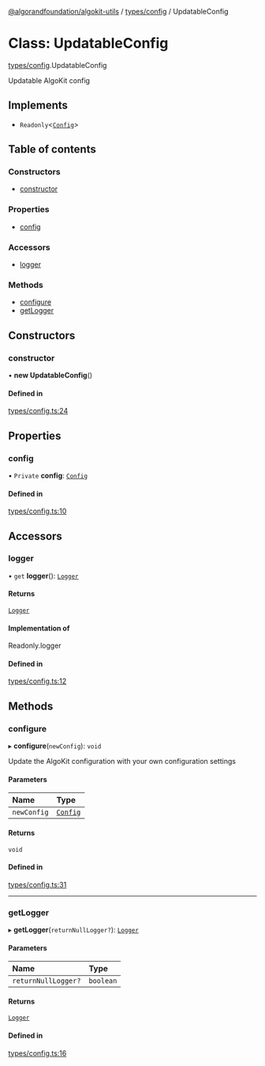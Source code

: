 [@algorandfoundation/algokit-utils](../README.md) / [types/config](../modules/types_config.md) / UpdatableConfig

# Class: UpdatableConfig

[types/config](../modules/types_config.md).UpdatableConfig

Updatable AlgoKit config

## Implements

- `Readonly`<[`Config`](../interfaces/types_config.Config.md)\>

## Table of contents

### Constructors

- [constructor](types_config.UpdatableConfig.md#constructor)

### Properties

- [config](types_config.UpdatableConfig.md#config)

### Accessors

- [logger](types_config.UpdatableConfig.md#logger)

### Methods

- [configure](types_config.UpdatableConfig.md#configure)
- [getLogger](types_config.UpdatableConfig.md#getlogger)

## Constructors

### constructor

• **new UpdatableConfig**()

#### Defined in

[types/config.ts:24](https://github.com/algorandfoundation/algokit-utils-ts/blob/main/src/types/config.ts#L24)

## Properties

### config

• `Private` **config**: [`Config`](../interfaces/types_config.Config.md)

#### Defined in

[types/config.ts:10](https://github.com/algorandfoundation/algokit-utils-ts/blob/main/src/types/config.ts#L10)

## Accessors

### logger

• `get` **logger**(): [`Logger`](../modules/types_logging.md#logger)

#### Returns

[`Logger`](../modules/types_logging.md#logger)

#### Implementation of

Readonly.logger

#### Defined in

[types/config.ts:12](https://github.com/algorandfoundation/algokit-utils-ts/blob/main/src/types/config.ts#L12)

## Methods

### configure

▸ **configure**(`newConfig`): `void`

Update the AlgoKit configuration with your own configuration settings

#### Parameters

| Name | Type |
| :------ | :------ |
| `newConfig` | [`Config`](../interfaces/types_config.Config.md) |

#### Returns

`void`

#### Defined in

[types/config.ts:31](https://github.com/algorandfoundation/algokit-utils-ts/blob/main/src/types/config.ts#L31)

___

### getLogger

▸ **getLogger**(`returnNullLogger?`): [`Logger`](../modules/types_logging.md#logger)

#### Parameters

| Name | Type |
| :------ | :------ |
| `returnNullLogger?` | `boolean` |

#### Returns

[`Logger`](../modules/types_logging.md#logger)

#### Defined in

[types/config.ts:16](https://github.com/algorandfoundation/algokit-utils-ts/blob/main/src/types/config.ts#L16)
